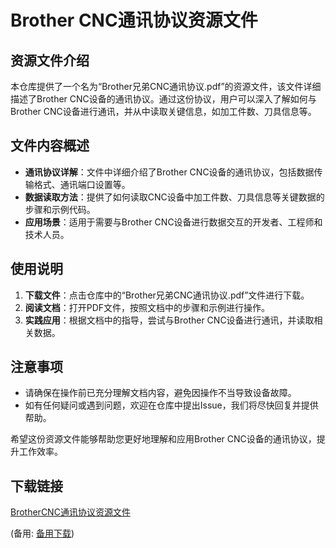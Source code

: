  # Brother CNC通讯协议资源文件

 ## 资源文件介绍

 本仓库提供了一个名为“Brother兄弟CNC通讯协议.pdf”的资源文件，该文件详细描述了Brother CNC设备的通讯协议。通过这份协议，用户可以深入了解如何与Brother CNC设备进行通讯，并从中读取关键信息，如加工件数、刀具信息等。

 ## 文件内容概述

 - **通讯协议详解**：文件中详细介绍了Brother CNC设备的通讯协议，包括数据传输格式、通讯端口设置等。
 - **数据读取方法**：提供了如何读取CNC设备中加工件数、刀具信息等关键数据的步骤和示例代码。
 - **应用场景**：适用于需要与Brother CNC设备进行数据交互的开发者、工程师和技术人员。

 ## 使用说明

 1. **下载文件**：点击仓库中的“Brother兄弟CNC通讯协议.pdf”文件进行下载。
 2. **阅读文档**：打开PDF文件，按照文档中的步骤和示例进行操作。
 3. **实践应用**：根据文档中的指导，尝试与Brother CNC设备进行通讯，并读取相关数据。

 ## 注意事项

 - 请确保在操作前已充分理解文档内容，避免因操作不当导致设备故障。
 - 如有任何疑问或遇到问题，欢迎在仓库中提出Issue，我们将尽快回复并提供帮助。

 希望这份资源文件能够帮助您更好地理解和应用Brother CNC设备的通讯协议，提升工作效率。

 ## 下载链接
 [BrotherCNC通讯协议资源文件](https://pan.quark.cn/s/7a0fc03c89b7) 

 (备用: [备用下载](https://pan.baidu.com/s/13rgNZTvpQxknZTzpoe99Ow?pwd=1234))
